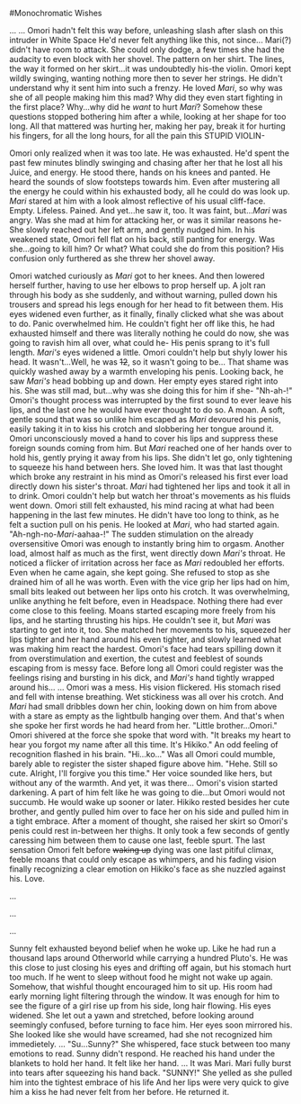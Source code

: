 #Monochromatic Wishes

...
...
Omori hadn't felt this way before, unleashing slash after slash on this intruder in White Space He'd never felt anything like this, not since...
Mari(?) didn't have room to attack. She could only dodge, a few times she had the audacity to even block with her shovel. The pattern on her shirt. The lines, the way it formed on her skirt...it was undoubtedly his-the violin. Omori kept wildly swinging, wanting nothing more then to sever her strings.
He didn't understand why it sent him into such a frenzy. He loved *Mari*, so why was she of all people making him this mad? Why did they even start fighting in the first place? Why...why did he *want* to hurt *Mari*? Somehow these questions stopped bothering him after a while, looking at her shape for too long. All that mattered was hurting her, making her pay, break it for hurting his fingers, for all the long hours, for all the pain this STUPID VIOLIN-

Omori only realized when it was too late. He was exhausted. He'd spent the past few minutes blindly swinging and chasing after her that he lost all his Juice, and energy. He stood there, hands on his knees and panted. He heard the sounds of slow footsteps towards him. Even after mustering all the energy he could within his exhausted body, all he could do was look up. *Mari* stared at him with a look almost reflective of his usual cliff-face. Empty. Lifeless. Pained. And yet...he saw it, too. It was faint, but...*Mari* was angry. Was she mad at him for attacking her, or was it similar reasons he-
She slowly reached out her left arm, and gently nudged him. In his weakened state, Omori fell flat on his back, still panting for energy.
Was she...going to kill him? Or what? What could she do from this position? His confusion only furthered as she threw her shovel away.

Omori watched curiously as *Mari* got to her knees. And then lowered herself further, having to use her elbows to prop herself up. A jolt ran through his body as she suddenly, and without warning, pulled down his trousers and spread his legs enough for her head to fit between them. His eyes widened even further, as it finally, finally clicked what she was about to do. Panic overwhelmed him. He couldn't fight her off like this, he had exhausted himself and there was literally nothing he could do now, she was going to ravish him all over, what could he-
His penis sprang to it's full length. *Mari's* eyes widened a little. Omori couldn't help but shyly lower his head. It wasn't...Well, he was ~~12~~, so it wasn't going to be... That shame was quickly washed away by a warmth enveloping his penis. Looking back, he saw *Mari's* head bobbing up and down. Her empty eyes stared right into his. She was still mad, but...why was she doing this for him if she-
"Nh-ah-!"
Omori's thought process was interrupted by the first sound to ever leave his lips, and the last one he would have ever thought to do so. A moan. A soft, gentle sound that was so unlike him escaped as *Mari* devoured his penis, easily taking it in to kiss his crotch and slobbering her tongue around it. Omori unconsciously moved a hand to cover his lips and suppress these foreign sounds coming from him. But *Mari* reached one of her hands over to hold his, gently prying it away from his lips. She didn't let go, only tightening to squeeze his hand between hers.
She loved him. It was that last thought which broke any restraint in his mind as Omori's released his first ever load directly down his sister's throat. *Mari* had tightened her lips and took it all in to drink. Omori couldn't help but watch her throat's movements as his fluids went down.
Omori still felt exhausted, his mind racing at what had been happening in the last few minutes.
He didn't have too long to think, as he felt a suction pull on his penis. He looked at *Mari*, who had started again. 
"Ah-ngh-no-*Mari*-aahaa-!"
The sudden stimulation on the already oversensitive Omori was enough to instantly bring him to orgasm. Another load, almost half as much as the first, went directly down *Mari's* throat. He noticed a flicker of irritation across her face as *Mari* redoubled her efforts. Even when he came again, she kept going. She refused to stop as she drained him of all he was worth. Even with the vice grip her lips had on him, small bits leaked out between her lips onto his crotch. It was overwhelming, unlike anything he felt before, even in Headspace. Nothing there had ever come close to this feeling. Moans started escaping more freely from his lips, and he  starting thrusting his hips. He couldn't see it, but *Mari* was starting to get into it, too. She matched her movements to his, squeezed her lips tighter and her hand around his even tighter, and slowly learned what was making him react the hardest. Omori's face had tears spilling down it from overstimulation and exertion, the cutest and feeblest of sounds escaping from is messy face.
Before long all Omori could register was the feelings rising and bursting in his dick, and *Mari's* hand tightly wrapped around his...
...
Omori was a mess. His vision flickered. His stomach rised and fell with intense breathing. Wet stickiness was all over his crotch.
And *Mari* had small dribbles down her chin, looking down on him from above with a stare as empty as the lightbulb hanging over them.
And that's when she spoke her first words he had heard from her. "Little brother...Omori." Omori shivered at the force she spoke that word with.
"It breaks my heart to hear you forgot my name after all this time. It's Hikiko." An odd feeling of recognition flashed in his brain.
"Hi...ko..." Was all Omori could mumble, barely able to register the sister shaped figure above him.
"Hehe. Still so cute. Alright, I'll forgive you this time." Her voice sounded like hers, but without any of the warmth. And yet, it was there...
Omori's vision started darkening. A part of him felt like he was going to die...but Omori would not succumb. He would wake up sooner or later.
Hikiko rested besides her cute brother, and gently pulled him over to face her on his side and pulled him in a tight embrace. After a moment of thought, she raised her skirt so Omori's penis could rest in-between her thighs. It only took a few seconds of gently caressing him between them to cause one last, feeble spurt. The last sensation Omori felt before ~~waking up~~ dying was one last pitiful climax, feeble moans that could only escape as whimpers, and his fading vision finally recognizing a clear emotion on Hikiko's face as she nuzzled against his.
Love.

...

...

...

Sunny felt exhausted beyond belief when he woke up. Like he had run a thousand laps around Otherworld while carrying a hundred Pluto's. He was this close to just closing his eyes and drifting off again, but his stomach hurt too much. If he went to sleep without food he might not wake up again.
Somehow, that wishful thought encouraged him to sit up. His room had early morning light filtering through the window. It was enough for him to see the figure of a girl rise up from his side, long hair flowing. His eyes widened. She let out a yawn and stretched, before looking around seemingly confused, before turning to face him. Her eyes soon mirrored his. She looked like she would have screamed, had she not recognized him immedietely.
...
"Su...Sunny?" She whispered, face stuck between too many emotions to read.
Sunny didn't respond. He reached his hand under the blankets to hold her hand. It felt like her hand.
...
It was Mari.
Mari fully burst into tears after squeezing his hand back. "SUNNY!" She yelled as she pulled him into the tightest embrace of his life
And her lips were very quick to give him a kiss he had never felt from her before. He returned it.